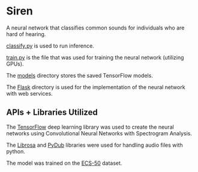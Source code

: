 # Siren

A neural network that classifies common sounds for individuals who are hard of hearing.

[classify.py](classify.py) is used to run inference.

[train.py](train.py) is the file that was used for training the neural network (utilizing GPUs).

The [models](models) directory stores the saved TensorFlow models.

The [Flask](Flask) directory is used for the implementation of the neural network with web services.

## APIs + Libraries Utilized

The [TensorFlow](https://www.tensorflow.org/) deep learning library was used to create the neural networks using Convolutional Neural Networks with Spectrogram Analysis.

The [Librosa](https://pypi.org/project/librosa/) and [PyDub](https://pypi.org/project/pydub/) libraries were used for handling audio files with python.

The model was trained on the [ECS-50](https://github.com/karolpiczak/ESC-50) dataset.
